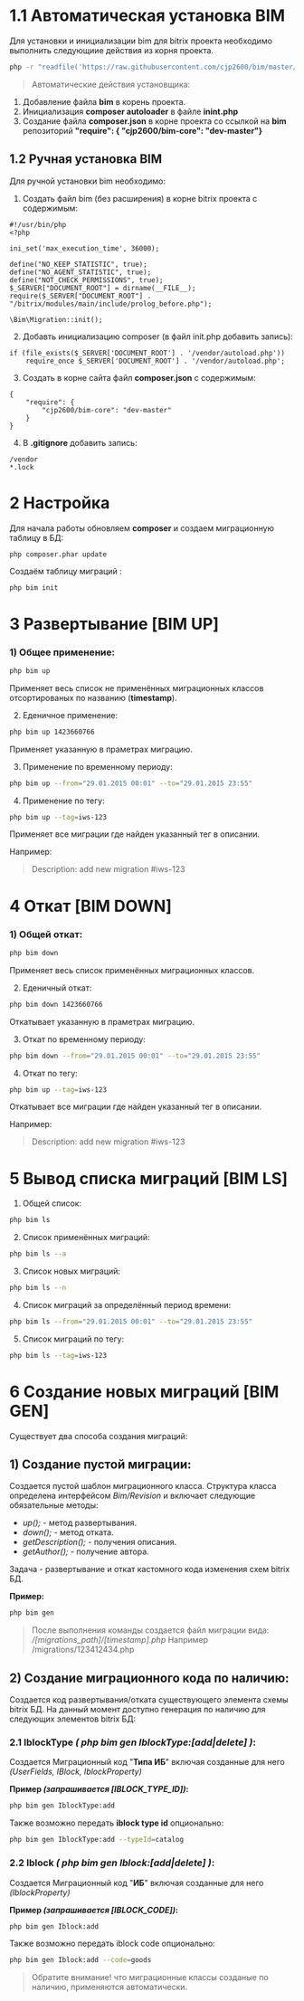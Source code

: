 # 1.1 Автоматическая установка BIM

Для установки и инициализации bim для bitrix проекта необходимо выполнить следующиие действия из корня проекта.

``` bash
php -r "readfile('https://raw.githubusercontent.com/cjp2600/bim/master/install');" | php
```
> Автоматические действия установщика:
1) Добавление файла **bim** в корень проекта.
2) Инициализация **composer autoloader** в файле **inint.php**
3) Создание файла **composer.json** в корне проекта со ссылкой на **bim** репозиторий **"require": { "cjp2600/bim-core": "dev-master"}**

## 1.2 Ручная установка BIM

Для ручной установки bim необходимо:

1) Создать файл bim (без расширения) в корне bitrix проекта с содержимым:
```
#!/usr/bin/php
<?php

ini_set('max_execution_time', 36000);

define("NO_KEEP_STATISTIC", true);
define("NO_AGENT_STATISTIC", true);
define("NOT_CHECK_PERMISSIONS", true);
$_SERVER["DOCUMENT_ROOT"] = dirname(__FILE__);
require($_SERVER["DOCUMENT_ROOT"] . "/bitrix/modules/main/include/prolog_before.php");

\Bim\Migration::init();

```
2) Добавть инициализацию composer (в файл init.php добавить запись):

```
if (file_exists($_SERVER['DOCUMENT_ROOT'] . '/vendor/autoload.php'))
    require_once $_SERVER['DOCUMENT_ROOT'] . '/vendor/autoload.php';
```

3) Создать в корне сайта файл **composer.json** с содержимым:

```
{
	"require": {
		"cjp2600/bim-core": "dev-master"
	}
}
```

4) В **.gitignore** добавить запись:

```
/vendor
*.lock
```




# 2 Настройка

Для начала работы обновляем **composer** и создаем миграционную таблицу в БД:

``` bash
php composer.phar update
```
Создаём таблицу миграций : 

```
php bim init
```



# 3 Развертывание [BIM UP]

### 1) Общее применение:
```bash
php bim up
```
Применяет весь список не применённых миграционных классов отсортированых по названию (**timestamp**).

2) Еденичное применение:
``` bash
php bim up 1423660766
```
Применяет указанную в праметрах миграцию.

3) Применение по временному периоду:
```bash
php bim up --from="29.01.2015 00:01" --to="29.01.2015 23:55"
```
4) Применение по тегу:
```bash
php bim up --tag=iws-123
```
Применяет все миграции где найден указанный тег в описании.

Например:

> Description: add new migration #iws-123



# 4 Откат  [BIM DOWN]

### 1) Общей откат:
```bash
php bim down
```
Применяет весь список применённых миграционных классов.

2) Еденичный откат:
``` bash
php bim down 1423660766
```
Откатывает указанную в праметрах миграцию.

3) Откат по временному периоду:
```bash
php bim down --from="29.01.2015 00:01" --to="29.01.2015 23:55"
```
4) Откат по тегу:
```bash
php bim up --tag=iws-123
```
Откатывает все миграции где найден указанный тег в описании.

Например:
> Description: add new migration #iws-123

# 5 Вывод списка миграций [BIM LS]
1) Общей список:
```bash
php bim ls
```
2) Список применённых миграций:
```bash
php bim ls --a
```
3) Список новых миграций:
```bash
php bim ls --n
```
4) Список миграций за определённый период времени:
```bash
php bim ls --from="29.01.2015 00:01" --to="29.01.2015 23:55" 
```
5) Список миграций по тегу:
```bash
php bim ls --tag=iws-123
```

# 6 Создание новых миграций [BIM GEN]

Существует два способа создания миграций:
 
## 1) Создание пустой миграции:
Создается пустой шаблон миграционного класса. Структура класса определена интерфейсом *Bim/Revision* и включает следующие
обязательные методы:
 
  - *up();* - метод развертывания.
  - *down();* - метод отката.
  - *getDescription();* - получения описания.
  - *getAuthor();* - получение автора.
 
Задача - развертывание и откат кастомного кода изменения схем bitrix БД.
 
**Пример:**

``` bash
php bim gen
```
> После выполнения команды создается файл миграции вида: */[migrations_path]/[timestamp].php*
> Например /migrations/123412434.php
 
## 2) Создание миграционного кода по наличию:

Создается код развертывания/отката существующего элемента схемы bitrix БД.
На данный момент доступно генерация по наличию для следующих элементов bitrix БД:
 
### 2.1 IblockType *( php bim gen IblockType:[add|delete] )*:

Создается Миграционный код "**Типа ИБ**" включая созданные для него *(UserFields, IBlock, IblockProperty)*
 
**Пример *(запрашивается [IBLOCK_TYPE_ID])*:**

``` bash 
php bim gen IblockType:add
``` 
Также возможно передать **iblock type id** опционально:
``` bash  
php bim gen IblockType:add --typeId=catalog
``` 
### 2.2 Iblock *( php bim gen Iblock:[add|delete] )*:

Создается Миграционный код "**ИБ**" включая созданные для него *(IblockProperty)*
 
**Пример *(запрашивается [IBLOCK_CODE])*:**
``` bash  
php bim gen Iblock:add
``` 
Также возможно передать iblock code опционально:
``` bash  
php bim gen Iblock:add --code=goods
``` 
> Обратите внимание! что миграционные классы созданые по наличию, применяются автоматически.
 
